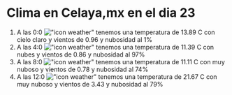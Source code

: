 # Clima en Celaya,mx en el dia 23

1. A las 0:0 !["icon weather"](http://openweathermap.org/img/w/01n.png) tenemos una temperatura de 13.89 C con cielo claro y  vientos de 0.96 y nubosidad al 1%
1. A las 4:0 !["icon weather"](http://openweathermap.org/img/w/04n.png) tenemos una temperatura de 11.39 C con nubes y  vientos de 0.86 y nubosidad al 97%
1. A las 8:0 !["icon weather"](http://openweathermap.org/img/w/04d.png) tenemos una temperatura de 11.11 C con muy nuboso y  vientos de 0.78 y nubosidad al 74%
1. A las 12:0 !["icon weather"](http://openweathermap.org/img/w/04d.png) tenemos una temperatura de 21.67 C con muy nuboso y  vientos de 3.43 y nubosidad al 79%
